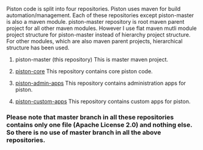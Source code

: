 Piston code is split into four repositories. Piston uses maven for build automation/management. Each of these repositories except piston-master is also a maven module. piston-master repository is root maven parent project for all other maven modules. However I use flat maven mutli module project structure for piston-master instead of hierarchy project structure. For other modules, which are also maven parent projects, hierarchical structure has been used.

1. piston-master (this repository)
   This is master maven project.

2. [piston-core](http://github.com/koyadume/piston-core)
   This repository contains core piston code.

3. [piston-admin-apps](http://github.com/koyadume/piston-custom-apps)
   This repository contains administration apps for piston.

4. [piston-custom-apps](http://github.com/koyadume/piston-custom-apps)
   This repository contains custom apps for piston.

### Please note that master branch in all these repositories contains only one file (Apache License 2.0) and nothing else. So there is no use of master branch in all the above repositories.